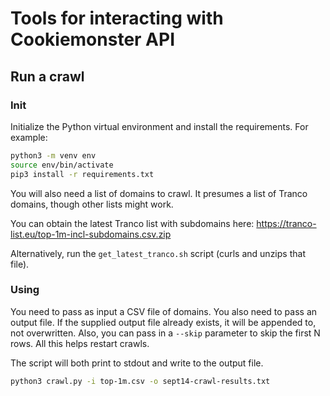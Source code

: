 # Tools for interacting with Cookiemonster API

## Run a crawl

### Init

Initialize the Python virtual environment and install the requirements. For example:

```bash
python3 -m venv env
source env/bin/activate
pip3 install -r requirements.txt
```

You will also need a list of domains to crawl. It presumes a list of Tranco domains, though other lists might work.

You can obtain the latest Tranco list with subdomains here: https://tranco-list.eu/top-1m-incl-subdomains.csv.zip

Alternatively, run the `get_latest_tranco.sh` script (curls and unzips that file).

### Using 
You need to pass as input a CSV file of domains. You also need to pass an output file. If the supplied output file already exists, it will be appended to, not overwritten. Also, you can pass in a `--skip` parameter to skip the first N rows. All this helps restart crawls. 

The script will both print to stdout and write to the output file.

```bash
python3 crawl.py -i top-1m.csv -o sept14-crawl-results.txt
```
